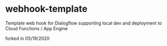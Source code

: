 # webhook-template
Template web hook for Dialogflow supporting local dev and deployment to Cloud Functions / App Engine


forked in 05/19/2020
